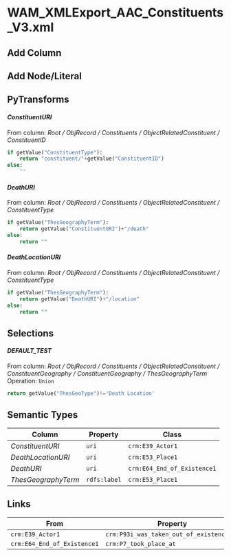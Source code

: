 # WAM_XMLExport_AAC_Constituents_V3.xml

## Add Column

## Add Node/Literal

## PyTransforms
#### _ConstituentURI_
From column: _Root / ObjRecord / Constituents / ObjectRelatedConstituent / ConstituentID_
``` python
if getValue("ConstituentType"):
    return "constituent/"+getValue("ConstituentID")
else:
    ""
```

#### _DeathURI_
From column: _Root / ObjRecord / Constituents / ObjectRelatedConstituent / ConstituentType_
``` python
if getValue("ThesGeographyTerm"):
    return getValue("ConstituentURI")+"/death"
else:
    return ""
```

#### _DeathLocationURI_
From column: _Root / ObjRecord / Constituents / ObjectRelatedConstituent / ConstituentType_
``` python
if getValue("ThesGeographyTerm"):
    return getValue("DeathURI")+"/location"
else:
    return ""
```


## Selections
#### _DEFAULT_TEST_
From column: _Root / ObjRecord / Constituents / ObjectRelatedConstituent / ConstituentGeography / ConstituentGeography / ThesGeographyTerm_
<br>Operation: `Union`
``` python
return getValue("ThesGeoType")!='Death Location'
```


## Semantic Types
| Column | Property | Class |
|  ----- | -------- | ----- |
| _ConstituentURI_ | `uri` | `crm:E39_Actor1`|
| _DeathLocationURI_ | `uri` | `crm:E53_Place1`|
| _DeathURI_ | `uri` | `crm:E64_End_of_Existence1`|
| _ThesGeographyTerm_ | `rdfs:label` | `crm:E53_Place1`|


## Links
| From | Property | To |
|  --- | -------- | ---|
| `crm:E39_Actor1` | `crm:P93i_was_taken_out_of_existence_by` | `crm:E64_End_of_Existence1`|
| `crm:E64_End_of_Existence1` | `crm:P7_took_place_at` | `crm:E53_Place1`|

